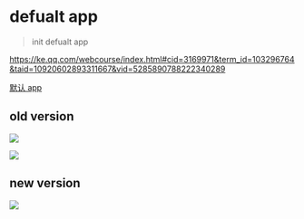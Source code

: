 # defualt app

> init defualt app

https://ke.qq.com/webcourse/index.html#cid=3169971&term_id=103296764&taid=10920602893311667&vid=5285890788222340289

[默认 app](https://ke.qq.com/webcourse/index.html#cid=3169971&term_id=103296764&taid=10920602893311667&vid=5285890788222340289)

## old version

![](https://img2020.cnblogs.com/blog/740516/202102/740516-20210214213958137-1858343744.png)

![](https://img2020.cnblogs.com/blog/740516/202102/740516-20210214213808921-322693765.png)

## new version

![](https://img2020.cnblogs.com/blog/740516/202102/740516-20210214214110358-958407365.png)


```sh

```
